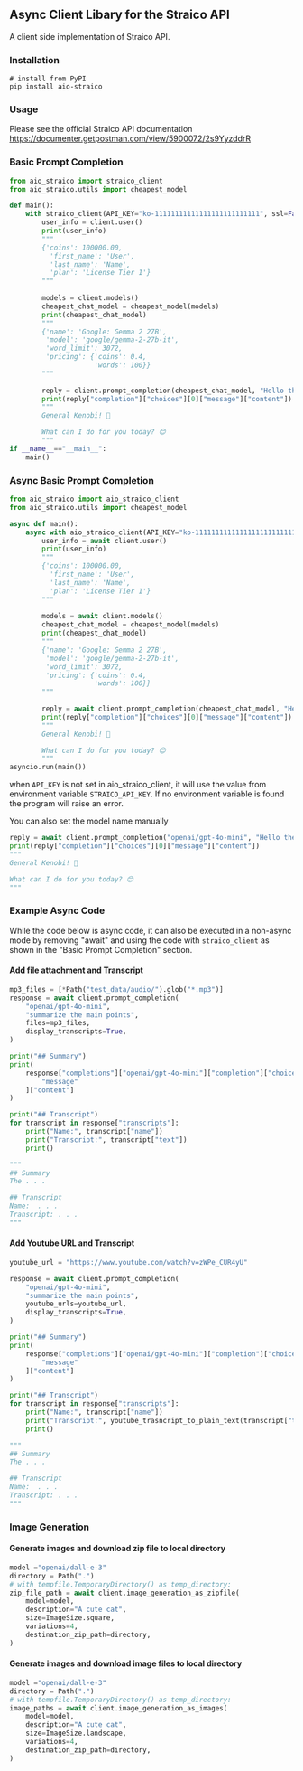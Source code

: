 ## Async Client Libary for the Straico API

A client side implementation of Straico API.

### Installation

```commandline
# install from PyPI
pip install aio-straico
```

### Usage

Please see the official Straico API documentation 
https://documenter.getpostman.com/view/5900072/2s9YyzddrR


### Basic Prompt Completion 
```python
from aio_straico import straico_client
from aio_straico.utils import cheapest_model 

def main():
    with straico_client(API_KEY="ko-11111111111111111111111111", ssl=False) as client:
        user_info = client.user()
        print(user_info)
        """
        {'coins': 100000.00,
          'first_name': 'User',
          'last_name': 'Name',
          'plan': 'License Tier 1'}
        """
        
        models = client.models()
        cheapest_chat_model = cheapest_model(models)
        print(cheapest_chat_model)
        """
        {'name': 'Google: Gemma 2 27B',  
         'model': 'google/gemma-2-27b-it',
         'word_limit': 3072,
         'pricing': {'coins': 0.4, 
                     'words': 100}}
        """
        
        reply = client.prompt_completion(cheapest_chat_model, "Hello there")
        print(reply["completion"]["choices"][0]["message"]["content"])
        """
        General Kenobi! 👋 

        What can I do for you today? 😊
        """
if __name__=="__main__":
    main()
```

### Async Basic Prompt Completion 
```python
from aio_straico import aio_straico_client
from aio_straico.utils import cheapest_model 

async def main():
    async with aio_straico_client(API_KEY="ko-11111111111111111111111111", ssl=False) as client:
        user_info = await client.user()
        print(user_info)
        """
        {'coins': 100000.00,
          'first_name': 'User',
          'last_name': 'Name',
          'plan': 'License Tier 1'}
        """
        
        models = await client.models()
        cheapest_chat_model = cheapest_model(models)
        print(cheapest_chat_model)
        """
        {'name': 'Google: Gemma 2 27B',  
         'model': 'google/gemma-2-27b-it',
         'word_limit': 3072,
         'pricing': {'coins': 0.4, 
                     'words': 100}}
        """
        
        reply = await client.prompt_completion(cheapest_chat_model, "Hello there")
        print(reply["completion"]["choices"][0]["message"]["content"])
        """
        General Kenobi! 👋 

        What can I do for you today? 😊
        """
asyncio.run(main())
```

when `API_KEY` is not set in aio_straico_client, it will use the value from environment variable `STRAICO_API_KEY`.
If no environment variable is found the program will raise an error.

You can also set the model name manually

```python
reply = await client.prompt_completion("openai/gpt-4o-mini", "Hello there")
print(reply["completion"]["choices"][0]["message"]["content"])
"""
General Kenobi! 👋 

What can I do for you today? 😊
"""
```

### Example Async Code 

While the code below is async code, it can also be executed in a non-async mode by removing "await" and using the code with `straico_client` as shown in the "Basic Prompt Completion" section.
#### Add file attachment and Transcript
```python
mp3_files = [*Path("test_data/audio/").glob("*.mp3")]
response = await client.prompt_completion(
    "openai/gpt-4o-mini",
    "summarize the main points",
    files=mp3_files,
    display_transcripts=True,
)

print("## Summary")
print(
    response["completions"]["openai/gpt-4o-mini"]["completion"]["choices"][0][
        "message"
    ]["content"]
)

print("## Transcript")
for transcript in response["transcripts"]:
    print("Name:", transcript["name"])
    print("Transcript:", transcript["text"])
    print()

"""
## Summary 
The . . .

## Transcript
Name:  . . .
Transcript: . . .
"""
```

#### Add Youtube URL and Transcript
```python
youtube_url = "https://www.youtube.com/watch?v=zWPe_CUR4yU"

response = await client.prompt_completion(
    "openai/gpt-4o-mini",
    "summarize the main points",
    youtube_urls=youtube_url,
    display_transcripts=True,
)

print("## Summary")
print(
    response["completions"]["openai/gpt-4o-mini"]["completion"]["choices"][0][
        "message"
    ]["content"]
)

print("## Transcript")
for transcript in response["transcripts"]:
    print("Name:", transcript["name"])
    print("Transcript:", youtube_trasncript_to_plain_text(transcript["text"]))
    print()

"""
## Summary 
The . . .

## Transcript
Name:  . . .
Transcript: . . .
"""
```


### Image Generation 

#### Generate images and download zip file to local directory 
```python
model ="openai/dall-e-3"
directory = Path(".")
# with tempfile.TemporaryDirectory() as temp_directory:
zip_file_path = await client.image_generation_as_zipfile(
    model=model,
    description="A cute cat",
    size=ImageSize.square,
    variations=4,
    destination_zip_path=directory,
)
```

#### Generate images and download image files to local directory 
```python
model ="openai/dall-e-3"
directory = Path(".")
# with tempfile.TemporaryDirectory() as temp_directory:
image_paths = await client.image_generation_as_images(
    model=model,
    description="A cute cat",
    size=ImageSize.landscape,
    variations=4,
    destination_zip_path=directory,
)
```


